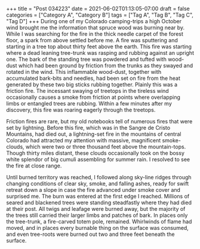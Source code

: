 +++
title = "Post 034223"
date = 2021-06-02T01:13:05-07:00
draft = false
categories = ["Category A", "Category B"]
tags = ["Tag A", "Tag B", "Tag C", "Tag D"]
+++
During one of my Colorado camping-trips a high October wind brought me the information that spruce wood was burning near by. While I was searching for the fire in the thick needle carpet of the forest floor, a spark from above settled before me. A fire was sputtering and starting in a tree top about thirty feet above the earth. This fire was starting where a dead leaning tree-trunk was rasping and rubbing against an upright one. The bark of the standing tree was powdered and tufted with wood-dust which had been ground by friction from the trunks as they swayed and rotated in the wind. This inflammable wood-dust, together with accumulated bark-bits and needles, had been set on fire from the heat generated by these two big sticks rubbing together. Plainly this was a friction fire. The incessant swaying of treetops in the tireless wind occasionally causes a smoke from friction at points where overlapping limbs or entangled trees are rubbing. Within a few minutes after my discovery, this fire was roaring eagerly through the treetops.

Friction fires are rare, but my old notebooks tell of numerous fires that were set by lightning. Before this fire, which was in the Sangre de Cristo Mountains, had died out, a lightning-set fire in the mountains of central Colorado had attracted my attention with massive, magnificent smoke-clouds, which were two or three thousand feet above the mountain-tops. Though thirty miles distant, these clouds occasionally took on the bossy white splendor of big cumuli assembling for summer rain. I resolved to see the fire at close range.

Until burned territory was reached, I followed along sky-line ridges through changing conditions of clear sky, smoke, and falling ashes, ready for swift retreat down a slope in case the fire advanced under smoke cover and surprised me. The burn was entered at the first edge I reached. Millions of seared and blackened trees were standing steadfastly where they had died at their post. All twigs and leafage were burned away, but the majority of the trees still carried their larger limbs and patches of bark. In places only the tree-trunk, a fire-carved totem pole, remained. Whirlwinds of flame had moved, and in places every burnable thing on the surface was consumed, and even tree-roots were burned out two and three feet beneath the surface.
